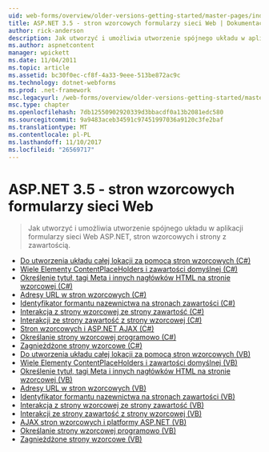 ```yaml
---
uid: web-forms/overview/older-versions-getting-started/master-pages/index
title: ASP.NET 3.5 - stron wzorcowych formularzy sieci Web | Dokumentacja firmy Microsoft
author: rick-anderson
description: Jak utworzyć i umożliwia utworzenie spójnego układu w aplikacji formularzy sieci Web ASP.NET, stron wzorcowych i strony z zawartością.
ms.author: aspnetcontent
manager: wpickett
ms.date: 11/04/2011
ms.topic: article
ms.assetid: bc30f0ec-cf8f-4a33-9eee-513be872ac9c
ms.technology: dotnet-webforms
ms.prod: .net-framework
msc.legacyurl: /web-forms/overview/older-versions-getting-started/master-pages
msc.type: chapter
ms.openlocfilehash: 7db12550902920339d3bbacdf0a13b2081edc580
ms.sourcegitcommit: 9a9483aceb34591c97451997036a9120c3fe2baf
ms.translationtype: MT
ms.contentlocale: pl-PL
ms.lasthandoff: 11/10/2017
ms.locfileid: "26569717"
---
```

<a name="aspnet-35---web-forms-master-pages"></a>ASP.NET 3.5 - stron wzorcowych formularzy sieci Web
====================
> Jak utworzyć i umożliwia utworzenie spójnego układu w aplikacji formularzy sieci Web ASP.NET, stron wzorcowych i strony z zawartością.


- [Do utworzenia układu całej lokacji za pomocą stron wzorcowych (C#)](creating-a-site-wide-layout-using-master-pages-cs.md)
- [Wiele Elementy ContentPlaceHolders i zawartości domyślnej (C#)](multiple-contentplaceholders-and-default-content-cs.md)
- [Określenie tytuł, tagi Meta i innych nagłówków HTML na stronie wzorcowej (C#)](specifying-the-title-meta-tags-and-other-html-headers-in-the-master-page-cs.md)
- [Adresy URL w stron wzorcowych (C#)](urls-in-master-pages-cs.md)
- [Identyfikator formantu nazewnictwa na stronach zawartości (C#)](control-id-naming-in-content-pages-cs.md)
- [Interakcja z strony wzorcowej ze strony zawartość (C#)](interacting-with-the-master-page-from-the-content-page-cs.md)
- [Interakcji ze strony zawartość z strony wzorcowej (C#)](interacting-with-the-content-page-from-the-master-page-cs.md)
- [Stron wzorcowych i ASP.NET AJAX (C#)](master-pages-and-asp-net-ajax-cs.md)
- [Określanie strony wzorcowej programowo (C#)](specifying-the-master-page-programmatically-cs.md)
- [Zagnieżdżone strony wzorcowe (C#)](nested-master-pages-cs.md)
- [Do utworzenia układu całej lokacji za pomocą stron wzorcowych (VB)](creating-a-site-wide-layout-using-master-pages-vb.md)
- [Wiele Elementy ContentPlaceHolders i zawartości domyślnej (VB)](multiple-contentplaceholders-and-default-content-vb.md)
- [Określenie tytuł, tagi Meta i innych nagłówków HTML na stronie wzorcowej (VB)](specifying-the-title-meta-tags-and-other-html-headers-in-the-master-page-vb.md)
- [Adresy URL w stron wzorcowych (VB)](urls-in-master-pages-vb.md)
- [Identyfikator formantu nazewnictwa na stronach zawartości (VB)](control-id-naming-in-content-pages-vb.md)
- [Interakcja z strony wzorcowej ze strony zawartość (VB)](interacting-with-the-master-page-from-the-content-page-vb.md)
- [Interakcji ze strony zawartość z strony wzorcowej (VB)](interacting-with-the-content-page-from-the-master-page-vb.md)
- [AJAX stron wzorcowych i platformy ASP.NET (VB)](master-pages-and-asp-net-ajax-vb.md)
- [Określanie strony wzorcowej programowo (VB)](specifying-the-master-page-programmatically-vb.md)
- [Zagnieżdżone strony wzorcowe (VB)](nested-master-pages-vb.md)
